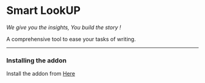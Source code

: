 # Smart LookUP

*We give you the insights, You build the story !*

A comprehensive tool to ease your tasks of writing.

---------------------

### Installing the addon

Install the addon from [Here](https://github.com/Pranshu258/SmartLookup/raw/master/addon/SmartLookup.crx)

